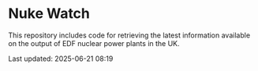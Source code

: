 # Nuke Watch

This repository includes code for retrieving the latest information available on the output of EDF nuclear power plants in the UK.

Last updated: 2025-06-21 08:19